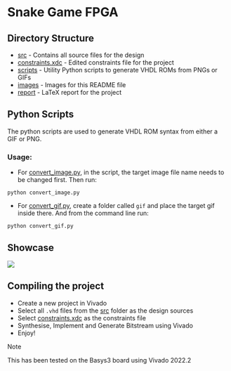 # Snake Game FPGA

## Directory Structure
- [src](./src/) - Contains all source files for the design
- [constraints.xdc](./constraints.xdc) - Edited constraints file for the project
- [scripts](./scripts/) - Utility Python scripts to generate VHDL ROMs from PNGs or GIFs
- [images](./images) - Images for this README file
- [report](./report) - LaTeX report for the project

## Python Scripts

The python scripts are used to generate VHDL ROM syntax from either a GIF or PNG.

### Usage:

- For [convert_image.py](./scripts/convert_image.py), in the script, the target image file name needs to be changed first.
Then run:
```shell
python convert_image.py
```

- For [convert_gif.py](./scripts/convert_gif.py), create a folder called `gif` and place the target gif inside there. And from the command line run:
```shell
python convert_gif.py
```

## Showcase 

![](./images/vid.gif)

## Compiling the project

- Create a new project in Vivado
- Select all `.vhd` files from the [src](./src) folder as the design sources
- Select [constraints.xdc](./constraints.xdc) as the constraints file
- Synthesise, Implement and Generate Bitstream using Vivado
- Enjoy!

> [!NOTE]  
> This has been tested on the Basys3 board using Vivado 2022.2
